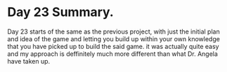 # Day 23 Summary.

Day 23 starts of the same as the previous project, with just the initial
plan and idea of the game and letting you build up within your own knowledge
that you have picked up to build the said game. it was actually quite easy
and my approach is deffinitely much more different than what Dr. Angela have
taken up.